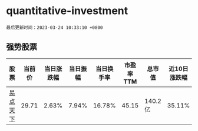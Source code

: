 # quantitative-investment

`最后更新时间：2023-03-24 10:33:10 +0800`

## 强势股票

|股票|当前价|当日涨跌幅|当日振幅|当日换手率|市盈率TTM|总市值|近10日涨跌幅|
|----|----|----|----|----|----|----|----|
|[易点天下](https://xueqiu.com/S/SZ301171)|29.71|2.63%|7.94%|16.78%|45.15|140.2亿|35.11%|
